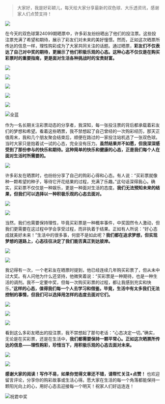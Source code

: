 > 大家好，我是好彩颖儿，每天给大家分享最新的双色球、大乐透资讯，感谢家人们点赞支持！

![](https://cdn.jsdelivr.net/gh/wangwenjie1314/PicCDN/2024-7-11/1720660897499-image.png)


在今天的双色球第24099期晒票中，许多彩友纷纷晒出了他们的投注票。这些投注票充满了希望和期待，展示了彩友们对未来的美好憧憬。然而，正如这次晒票所传达的信息一样，理性购彩成为了大家共同关注的话题。通过晒票，**彩友们不仅表达了自己对中奖的期待，更展示了他们积极乐观的心态。这种心态不仅仅是在购买彩票时的重要指南，更是面对生活各种挑战时的宝贵财富。**


![](https://cdn.jsdelivr.net/gh/wangwenjie1314/PicCDN/2024-8-27/1724739539328-image.png)

![](https://cdn.jsdelivr.net/gh/wangwenjie1314/PicCDN/2024-8-27/1724739557625-image.png)

![](https://cdn.jsdelivr.net/gh/wangwenjie1314/PicCDN/2024-8-27/1724739566226-image.png)


![](https://cdn.jsdelivr.net/gh/wangwenjie1314/PicCDN/2024-8-27/1724739331715-image.png)

![](https://cdn.jsdelivr.net/gh/wangwenjie1314/PicCDN/2024-8-27/1724739369582-image.png)


![全蓝](https://cdn.jsdelivr.net/gh/wangwenjie1314/PicCDN/2024-8-27/1724739847319-image.png)


作为一名长期关注彩票动态的分享者，我深知，每一张投注票的背后都承载着彩友们的梦想和希望。看着这些晒票，我不禁想起了自己曾经的一次购彩经历，那天正值周末，我和几个朋友聚会结束后，顺便在路过的一家投注站机选了一张双色球。当时大家只是抱着试一试的心态，完全没有压力。**虽然结果并不如愿，但我深深感受到了那份参与的快乐和期待。这种简单的快乐和健康的心态，正是我们每个人在面对生活时所需要的。**


![](https://cdn.jsdelivr.net/gh/wangwenjie1314/PicCDN/2024-8-27/1724739384794-image.png)


许多彩友在晒票时，也纷纷分享了自己的购彩心得和心态。有人说：“买彩票就像种一颗希望的种子，等待它开花结果的过程，充满了乐趣。”这句话深得我心。确实，买彩票不仅仅是一种娱乐，更是一种面对生活的态度。**我们无法预知未来的结果，但我们可以选择以一种积极乐观的心态去面对。**


![](https://cdn.jsdelivr.net/gh/wangwenjie1314/PicCDN/2024-8-27/1724739391772-image.png)

![](https://cdn.jsdelivr.net/gh/wangwenjie1314/PicCDN/2024-8-27/1724739398132-image.png)


当然，我们也需要保持理性，毕竟买彩票是一种概率事件，中奖固然令人激动，但我们更需要在这过程中学会享受过程，而非执着于结果。正如有人所说：“好心态成就美好未来！”生活中的很多事，何尝不是如此呢？**我们都在追求梦想，但实现梦想的道路上，心态往往决定了我们能否真正到达彼岸。**


![](https://cdn.jsdelivr.net/gh/wangwenjie1314/PicCDN/2024-8-27/1724739409121-image.png)


![](https://cdn.jsdelivr.net/gh/wangwenjie1314/PicCDN/2024-8-27/1724739446534-image.png)





我记得有一次，一个老彩友在晒票时提到，他已经连续几年购买彩票了，但从未中过大奖。有人问他为什么还坚持，他微笑着说：“买彩票是一种期待，也是一种生活的调剂。我不一定要中奖，但每一次购买彩票的过程，都让我感到充实和快乐。”**这样的心态，值得我们每一个人去学习和借鉴。毕竟，生活中有太多我们无法控制的事情，但我们可以选择用怎样的态度去面对它们。**

![](https://cdn.jsdelivr.net/gh/wangwenjie1314/PicCDN/2024-8-27/1724739423420-image.png)

![](https://cdn.jsdelivr.net/gh/wangwenjie1314/PicCDN/2024-8-27/1724739428876-image.png)

![](https://cdn.jsdelivr.net/gh/wangwenjie1314/PicCDN/2024-8-27/1724739415112-image.png)



看到这么多彩友晒出的投注票，我不禁想起了那句老话：“心态决定一切。”确实，无论是在买彩票，还是在生活中，**我们都需要保持一颗平常心。正如这次晒票所传达的信息——理性购彩，珍惜当下，用积极乐观的心态去面对未来。**

![](https://cdn.jsdelivr.net/gh/wangwenjie1314/PicCDN/2024-8-27/1724739346954-image.png)

![](https://cdn.jsdelivr.net/gh/wangwenjie1314/PicCDN/2024-8-27/1724739340740-image.png)




**感谢大家的阅读！写作不易，如果你觉得文章还不错，请帮忙关注+点赞！** 也欢迎留言评论，分享你的购彩故事或生活心得。愿大家在生活的每一个角落都能保持一颗阳光向上的心，用好心态去迎接每一个明天！祝家人们好运连连！

![祝君中奖](https://cdn.jsdelivr.net/gh/wangwenjie1314/PicCDN/2024-8-19/1724038774078-image.png)